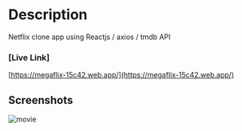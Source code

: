 # Description

Netflix clone app using Reactjs / axios / tmdb API

### [Live Link]

[https://megaflix-15c42.web.app/](https://megaflix-15c42.web.app/)

## Screenshots

![movie](https://i.ibb.co/SVyTv7L/973c98bb-c7ab-45c4-b021-3bb50ca5cee3.png)
